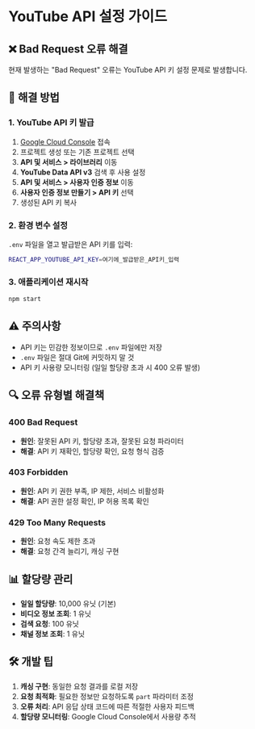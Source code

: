 # YouTube API 설정 가이드

## ❌ Bad Request 오류 해결

현재 발생하는 "Bad Request" 오류는 YouTube API 키 설정 문제로 발생합니다.

## 🔧 해결 방법

### 1. YouTube API 키 발급

1. [Google Cloud Console](https://console.cloud.google.com/) 접속
2. 프로젝트 생성 또는 기존 프로젝트 선택
3. **API 및 서비스 > 라이브러리** 이동
4. **YouTube Data API v3** 검색 후 사용 설정
5. **API 및 서비스 > 사용자 인증 정보** 이동
6. **사용자 인증 정보 만들기 > API 키** 선택
7. 생성된 API 키 복사

### 2. 환경 변수 설정

`.env` 파일을 열고 발급받은 API 키를 입력:

```bash
REACT_APP_YOUTUBE_API_KEY=여기에_발급받은_API키_입력
```

### 3. 애플리케이션 재시작

```bash
npm start
```

## ⚠️ 주의사항

- API 키는 민감한 정보이므로 `.env` 파일에만 저장
- `.env` 파일은 절대 Git에 커밋하지 말 것
- API 키 사용량 모니터링 (일일 할당량 초과 시 400 오류 발생)

## 🔍 오류 유형별 해결책

### 400 Bad Request
- **원인**: 잘못된 API 키, 할당량 초과, 잘못된 요청 파라미터
- **해결**: API 키 재확인, 할당량 확인, 요청 형식 검증

### 403 Forbidden
- **원인**: API 키 권한 부족, IP 제한, 서비스 비활성화
- **해결**: API 권한 설정 확인, IP 허용 목록 확인

### 429 Too Many Requests
- **원인**: 요청 속도 제한 초과
- **해결**: 요청 간격 늘리기, 캐싱 구현

## 📊 할당량 관리

- **일일 할당량**: 10,000 유닛 (기본)
- **비디오 정보 조회**: 1 유닛
- **검색 요청**: 100 유닛
- **채널 정보 조회**: 1 유닛

## 🛠️ 개발 팁

1. **캐싱 구현**: 동일한 요청 결과를 로컬 저장
2. **요청 최적화**: 필요한 정보만 요청하도록 `part` 파라미터 조정
3. **오류 처리**: API 응답 상태 코드에 따른 적절한 사용자 피드백
4. **할당량 모니터링**: Google Cloud Console에서 사용량 추적